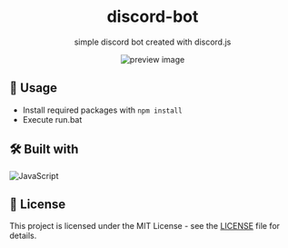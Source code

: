 ﻿<div align="center">

# discord-bot
simple discord bot created with discord.js

<!-- replace this img -->
<img src="https://externlabs.com/blogs/wp-content/uploads/2023/04/discord-bot-1.jpg" alt="preview image">
</div>

## 🐼 Usage
- Install required packages with ``npm install``
- Execute run.bat 

## 🛠️ Built with
![JavaScript](https://img.shields.io/badge/javascript-%23323330.svg?style=for-the-badge&logo=javascript&logoColor=%23F7DF1E)

## 📜 License
This project is licensed under the MIT License - see the [LICENSE](LICENSE) file for details.
